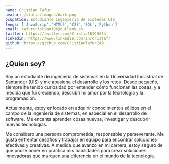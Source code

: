 ```yaml
---
name: Cristian Tafur
avatar: /static/images/dark.png
ocupation: Estudiante Ingenieria de Sistemas UIS
lengs: ['JavaScrip','HTML5','CSS','SQL','Python']
email: tafurcristian196@outlook.es
twitter: https://twitter.com/Cristia16195614
linkedin: https://www.linkedin.com/in/cristaf/
github: https://github.com/CristianTafur249
---
```

## ¿Quien soy?

Soy un estudiante de ingeniería de sistemas en la Universidad Industrial de Santander (UIS) y me apasiona el desarrollo y los retos. Desde pequeño, siempre he tenido curiosidad por entender cómo funcionan las cosas, y a medida que fui creciendo, descubrí mi amor por la tecnología y la programación.

Actualmente, estoy enfocado en adquirir conocimientos sólidos en el campo de la ingeniería de sistemas, en especial en el desarrollo de software. Me encanta aprender cosas nuevas, investigar y descubrir nuevas tecnologías.

Me considero una persona comprometida, responsable y perseverante. Me gusta enfrentar desafíos y trabajar en equipo para encontrar soluciones efectivas y creativas. A medida que avanzo en mi carrera, estoy seguro de que podré poner en práctica mis habilidades para crear soluciones innovadoras que marquen una diferencia en el mundo de la tecnología.
